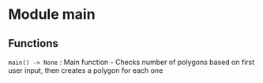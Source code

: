 Module main
===========

Functions
---------

    
`main() ‑> None`
:   Main function
    - Checks number of polygons based on first user input, then creates a polygon for each one